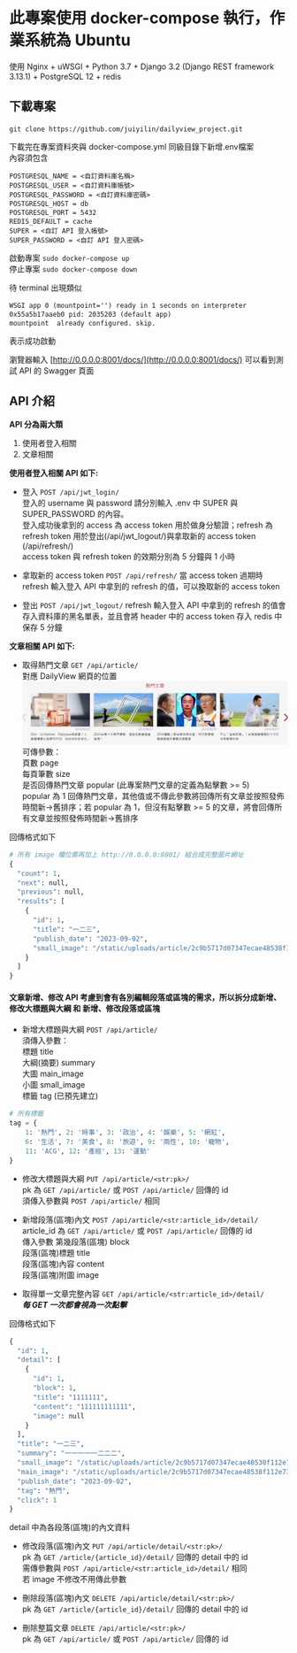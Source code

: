 # 此專案使用 docker-compose 執行，作業系統為 Ubuntu
使用 Nginx + uWSGI + Python 3.7 + Django 3.2 (Django REST framework 3.13.1) + PostgreSQL 12 + redis
## 下載專案  
`git clone https://github.com/juiyilin/dailyview_project.git`

下載完在專案資料夾與 docker-compose.yml 同級目錄下新增.env檔案  
內容須包含

    POSTGRESQL_NAME = <自訂資料庫名稱>
    POSTGRESQL_USER = <自訂資料庫帳號>
    POSTGRESQL_PASSWORD = <自訂資料庫密碼>
    POSTGRESQL_HOST = db
    POSTGRESQL_PORT = 5432
    REDIS_DEFAULT = cache
    SUPER = <自訂 API 登入帳號>
    SUPER_PASSWORD = <自訂 API 登入密碼>

啟動專案 `sudo docker-compose up`  
停止專案 `sudo docker-compose down`  

待 terminal 出現類似   

    WSGI app 0 (mountpoint='') ready in 1 seconds on interpreter 0x55a5b17aaeb0 pid: 2035203 (default app)
    mountpoint  already configured. skip.
    
表示成功啟動

瀏覽器輸入 [http://0.0.0.0:8001/docs/](http://0.0.0.0:8001/docs/) 可以看到測試 API 的 Swagger 頁面


## API 介紹
**API 分為兩大類**
1. 使用者登入相關
2. 文章相關

**使用者登入相關 API 如下:**  

- 登入 `POST /api/jwt_login/`  
登入的 username 與 password 請分別輸入 .env 中 SUPER 與 SUPER_PASSWORD 的內容。  
登入成功後拿到的 access 為 access token 用於做身分驗證；refresh 為 refresh token 用於登出(/api/jwt_logout/)與拿取新的 access token (/api/refresh/)  
access token 與 refresh token 的效期分別為 5 分鐘與 1 小時
- 拿取新的 access token `POST /api/refresh/`
當 access token 過期時 refresh 輸入登入 API 中拿到的 refresh 的值，可以換取新的 access token

- 登出 `POST /api/jwt_logout/`
refresh 輸入登入 API 中拿到的 refresh 的值會存入資料庫的黑名單表，並且會將 header 中的 access token 存入 redis 中保存 5 分鐘


**文章相關 API 如下:**  

- 取得熱門文章 `GET /api/article/`  
對應 DailyView 網頁的位置  
![](./readme/popular.png)  
可傳參數：  
頁數 page  
每頁筆數 size  
是否回傳熱門文章 popular (此專案熱門文章的定義為點擊數 >= 5)  
popular 為 1 回傳熱門文章，其他值或不傳此參數將回傳所有文章並按照發佈時間新->舊排序；若 popular 為 1，但沒有點擊數 >= 5 的文章，將會回傳所有文章並按照發佈時間新->舊排序  

回傳格式如下
```python
# 所有 image 欄位需再加上 http://0.0.0.0:8001/ 組合成完整圖片網址
{
  "count": 1,
  "next": null,
  "previous": null,
  "results": [
    {
      "id": 1,
      "title": "一二三",
      "publish_date": "2023-09-02",
      "small_image": "/static/uploads/article/2c9b5717d07347ecae48538f112e7315/s-1693664963-擷取.PNG"
    }
  ]
}
```

#### 文章新增、修改 API 考慮到會有各別編輯段落或區塊的需求，所以拆分成新增、修改大標題與大綱 和 新增、修改段落或區塊
- 新增大標題與大綱 `POST /api/article/`  
須傳入參數：  
標題 title  
大綱(摘要) summary  
大圖 main_image  
小圖 small_image  
標籤 tag  (已預先建立)  
```python
# 所有標籤
tag = {
    1: '熱門', 2: '時事', 3: '政治', 4: '娛樂', 5: '網紅', 
    6: '生活', 7: '美食', 8: '旅遊', 9: '兩性', 10: '寵物', 
    11: 'ACG', 12: '產經', 13: '運動'
}
```

- 修改大標題與大綱 `PUT /api/article/<str:pk>/`  
pk 為 `GET /api/article/` 或 `POST /api/article/` 回傳的 id  
須傳入參數與 `POST /api/article/` 相同  


- 新增段落(區塊)內文 `POST /api/article/<str:article_id>/detail/`  
article_id 為 `GET /api/article/` 或  `POST /api/article/` 回傳的 id  
傳入參數
第幾段落(區塊) block  
段落(區塊)標題 title  
段落(區塊)內容 content  
段落(區塊)附圖 image  

- 取得單一文章完整內容 `GET /api/article/<str:article_id>/detail/`  
***每 GET 一次都會視為一次點擊***  

回傳格式如下
```python 
{
  "id": 1,
  "detail": [
    {
      "id": 1,
      "block": 1,
      "title": "1111111",
      "content": "111111111111",
      "image": null
    }
  ],
  "title": "一二三",
  "summary": "一一一一一二二二",
  "small_image": "/static/uploads/article/2c9b5717d07347ecae48538f112e7315/s-1693664963-擷取.PNG",
  "main_image": "/static/uploads/article/2c9b5717d07347ecae48538f112e7315/m-1693664963-擷取.PNG",
  "publish_date": "2023-09-02",
  "tag": "熱門",
  "click": 1
}
```
detail 中為各段落(區塊)的內文資料

- 修改段落(區塊)內文 `PUT /api/article/detail/<str:pk>/`  
pk 為 `GET /article/{article_id}/detail/` 回傳的 detail 中的 id  
需傳參數與 `POST /api/article/<str:article_id>/detail/` 相同  
若 image 不修改不用傳此參數

- 刪除段落(區塊)內文 `DELETE /api/article/detail/<str:pk>/`  
pk 為 `GET /article/{article_id}/detail/` 回傳的 detail 中的 id  

- 刪除整篇文章 `DELETE /api/article/<str:pk>/`  
pk 為 `GET /api/article/` 或 `POST /api/article/` 回傳的 id  
